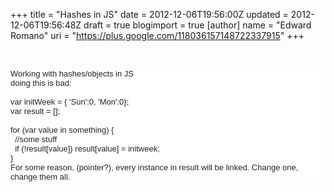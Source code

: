 +++
title = "Hashes in JS"
date = 2012-12-06T19:56:00Z
updated = 2012-12-06T19:56:48Z
draft = true
blogimport = true 
[author]
	name = "Edward Romano"
	uri = "https://plus.google.com/118036157148722337915"
+++

<br /><div class="MsoNormal" style="background-color: white; color: #222222; font-family: arial, sans-serif; font-size: 13px;">Working with hashes/objects in JS<u></u><u></u></div><div class="MsoNormal" style="background-color: white; color: #222222; font-family: arial, sans-serif; font-size: 13px;">doing this is bad:<u></u><u></u></div><div class="MsoNormal" style="background-color: white; color: #222222; font-family: arial, sans-serif; font-size: 13px;"><br /></div><div class="MsoNormal" style="background-color: white; color: #222222; font-family: arial, sans-serif; font-size: 13px;">var initWeek = { 'Sun':0, 'Mon':0};<u></u><u></u></div><div class="MsoNormal" style="background-color: white; color: #222222; font-family: arial, sans-serif; font-size: 13px;">var result = [];<u></u><u></u></div><div class="MsoNormal" style="background-color: white; color: #222222; font-family: arial, sans-serif; font-size: 13px;"><br /></div><div class="MsoNormal" style="background-color: white; color: #222222; font-family: arial, sans-serif; font-size: 13px;">for (var value in something) {<u></u><u></u></div><div class="MsoNormal" style="background-color: white; color: #222222; font-family: arial, sans-serif; font-size: 13px;">&nbsp; //some stuff<u></u><u></u></div><div class="MsoNormal" style="background-color: white; color: #222222; font-family: arial, sans-serif; font-size: 13px;">&nbsp; if (!result[value]) result[value] = initweek;<u></u><u></u></div><div class="MsoNormal" style="background-color: white; color: #222222; font-family: arial, sans-serif; font-size: 13px;">}<u></u><u></u></div><div class="MsoNormal" style="background-color: white; color: #222222; font-family: arial, sans-serif; font-size: 13px;">For some reason, (pointer?), every instance in result will be linked. Change one, change them all.</div>

